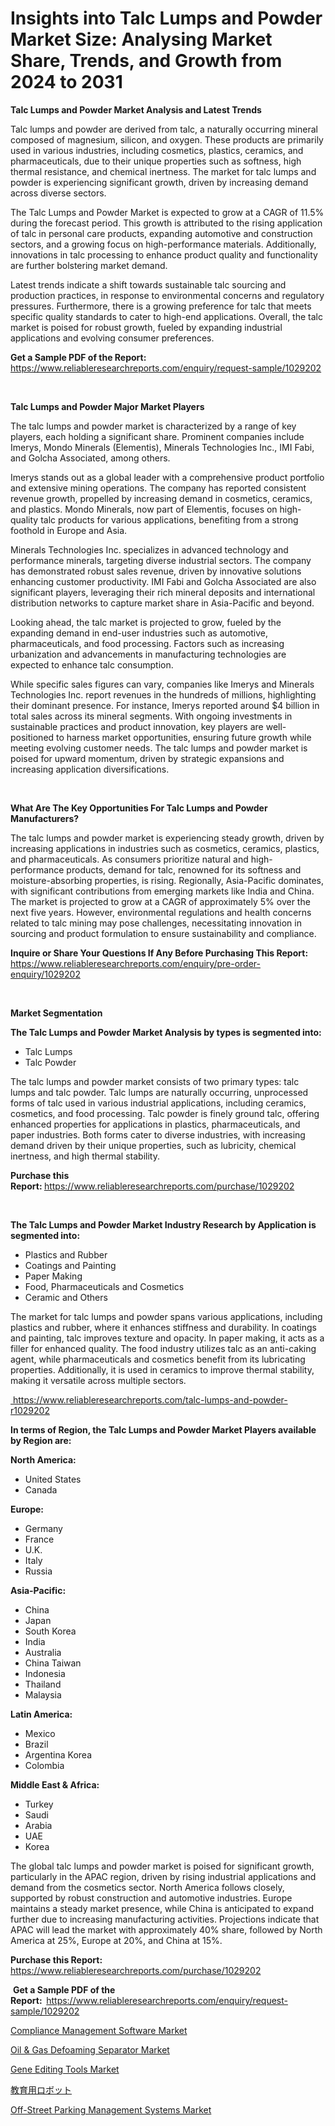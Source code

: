 <p><h1>Insights into Talc Lumps and Powder Market Size: Analysing Market Share, Trends, and Growth from 2024 to 2031</h1></p><p><strong>Talc Lumps and Powder Market Analysis and Latest Trends</strong></p>
<p><p>Talc lumps and powder are derived from talc, a naturally occurring mineral composed of magnesium, silicon, and oxygen. These products are primarily used in various industries, including cosmetics, plastics, ceramics, and pharmaceuticals, due to their unique properties such as softness, high thermal resistance, and chemical inertness. The market for talc lumps and powder is experiencing significant growth, driven by increasing demand across diverse sectors.</p><p>The Talc Lumps and Powder Market is expected to grow at a CAGR of 11.5% during the forecast period. This growth is attributed to the rising application of talc in personal care products, expanding automotive and construction sectors, and a growing focus on high-performance materials. Additionally, innovations in talc processing to enhance product quality and functionality are further bolstering market demand.</p><p>Latest trends indicate a shift towards sustainable talc sourcing and production practices, in response to environmental concerns and regulatory pressures. Furthermore, there is a growing preference for talc that meets specific quality standards to cater to high-end applications. Overall, the talc market is poised for robust growth, fueled by expanding industrial applications and evolving consumer preferences.</p></p>
<p><strong>Get a Sample PDF of the Report:&nbsp;</strong> <a href="https://www.reliableresearchreports.com/enquiry/request-sample/1029202">https://www.reliableresearchreports.com/enquiry/request-sample/1029202</a></p>
<p>&nbsp;</p>
<p><strong>Talc Lumps and Powder Major Market Players</strong></p>
<p><p>The talc lumps and powder market is characterized by a range of key players, each holding a significant share. Prominent companies include Imerys, Mondo Minerals (Elementis), Minerals Technologies Inc., IMI Fabi, and Golcha Associated, among others. </p><p>Imerys stands out as a global leader with a comprehensive product portfolio and extensive mining operations. The company has reported consistent revenue growth, propelled by increasing demand in cosmetics, ceramics, and plastics. Mondo Minerals, now part of Elementis, focuses on high-quality talc products for various applications, benefiting from a strong foothold in Europe and Asia.</p><p>Minerals Technologies Inc. specializes in advanced technology and performance minerals, targeting diverse industrial sectors. The company has demonstrated robust sales revenue, driven by innovative solutions enhancing customer productivity. IMI Fabi and Golcha Associated are also significant players, leveraging their rich mineral deposits and international distribution networks to capture market share in Asia-Pacific and beyond.</p><p>Looking ahead, the talc market is projected to grow, fueled by the expanding demand in end-user industries such as automotive, pharmaceuticals, and food processing. Factors such as increasing urbanization and advancements in manufacturing technologies are expected to enhance talc consumption.</p><p>While specific sales figures can vary, companies like Imerys and Minerals Technologies Inc. report revenues in the hundreds of millions, highlighting their dominant presence. For instance, Imerys reported around $4 billion in total sales across its mineral segments. With ongoing investments in sustainable practices and product innovation, key players are well-positioned to harness market opportunities, ensuring future growth while meeting evolving customer needs. The talc lumps and powder market is poised for upward momentum, driven by strategic expansions and increasing application diversifications.</p></p>
<p>&nbsp;</p>
<p><strong>What Are The Key Opportunities For Talc Lumps and Powder Manufacturers?</strong></p>
<p><p>The talc lumps and powder market is experiencing steady growth, driven by increasing applications in industries such as cosmetics, ceramics, plastics, and pharmaceuticals. As consumers prioritize natural and high-performance products, demand for talc, renowned for its softness and moisture-absorbing properties, is rising. Regionally, Asia-Pacific dominates, with significant contributions from emerging markets like India and China. The market is projected to grow at a CAGR of approximately 5% over the next five years. However, environmental regulations and health concerns related to talc mining may pose challenges, necessitating innovation in sourcing and product formulation to ensure sustainability and compliance.</p></p>
<p><strong>Inquire or Share Your Questions If Any Before Purchasing This Report:</strong> <a href="https://www.reliableresearchreports.com/enquiry/pre-order-enquiry/1029202">https://www.reliableresearchreports.com/enquiry/pre-order-enquiry/1029202</a></p>
<p>&nbsp;</p>
<p><strong>Market Segmentation</strong></p>
<p><strong>The Talc Lumps and Powder Market Analysis by types is segmented into:</strong></p>
<p><ul><li>Talc Lumps</li><li>Talc Powder</li></ul></p>
<p><p>The talc lumps and powder market consists of two primary types: talc lumps and talc powder. Talc lumps are naturally occurring, unprocessed forms of talc used in various industrial applications, including ceramics, cosmetics, and food processing. Talc powder is finely ground talc, offering enhanced properties for applications in plastics, pharmaceuticals, and paper industries. Both forms cater to diverse industries, with increasing demand driven by their unique properties, such as lubricity, chemical inertness, and high thermal stability.</p></p>
<p><strong>Purchase this Report:&nbsp;</strong><a href="https://www.reliableresearchreports.com/purchase/1029202">https://www.reliableresearchreports.com/purchase/1029202</a></p>
<p>&nbsp;</p>
<p><strong>The Talc Lumps and Powder Market Industry Research by Application is segmented into:</strong></p>
<p><ul><li>Plastics and Rubber</li><li>Coatings and Painting</li><li>Paper Making</li><li>Food, Pharmaceuticals and Cosmetics</li><li>Ceramic and Others</li></ul></p>
<p><p>The market for talc lumps and powder spans various applications, including plastics and rubber, where it enhances stiffness and durability. In coatings and painting, talc improves texture and opacity. In paper making, it acts as a filler for enhanced quality. The food industry utilizes talc as an anti-caking agent, while pharmaceuticals and cosmetics benefit from its lubricating properties. Additionally, it is used in ceramics to improve thermal stability, making it versatile across multiple sectors.</p></p>
<p><a href="https://www.reliableresearchreports.com/talc-lumps-and-powder-r1029202">&nbsp;https://www.reliableresearchreports.com/talc-lumps-and-powder-r1029202</a></p>
<p><strong>In terms of Region, the Talc Lumps and Powder Market Players available by Region are:</strong></p>
<p>
    <p> <strong> North America: </strong>
        <ul>
            <li>United States</li>
            <li>Canada</li>
        </ul>
        </p> 
    <p> <strong> Europe: </strong>
        <ul>
            <li>Germany</li>
            <li>France</li>
            <li>U.K.</li>
            <li>Italy</li>
            <li>Russia</li>
        </ul>
        </p> 
    <p> <strong> Asia-Pacific: </strong>
        <ul>
            <li>China</li>
            <li>Japan</li>
            <li>South Korea</li>
            <li>India</li>
            <li>Australia</li>
            <li>China Taiwan</li>
            <li>Indonesia</li>
            <li>Thailand</li>
            <li>Malaysia</li>
        </ul>
        </p> 
    <p> <strong> Latin America: </strong>
        <ul>
            <li>Mexico</li>
            <li>Brazil</li>
            <li>Argentina Korea</li>
            <li>Colombia</li>
        </ul>
        </p> 
    <p> <strong> Middle East & Africa: </strong>
        <ul>
            <li>Turkey</li>
            <li>Saudi</li>
            <li>Arabia</li>
            <li>UAE</li>
            <li>Korea</li>
        </ul>
    </p>
    </p>
<p><p>The global talc lumps and powder market is poised for significant growth, particularly in the APAC region, driven by rising industrial applications and demand from the cosmetics sector. North America follows closely, supported by robust construction and automotive industries. Europe maintains a steady market presence, while China is anticipated to expand further due to increasing manufacturing activities. Projections indicate that APAC will lead the market with approximately 40% share, followed by North America at 25%, Europe at 20%, and China at 15%.</p></p>
<p><strong>Purchase this Report: </strong><a href="https://www.reliableresearchreports.com/purchase/1029202">https://www.reliableresearchreports.com/purchase/1029202</a></p>
<p>&nbsp;<strong>Get a Sample PDF of the Report:&nbsp;&nbsp;</strong><a href="https://www.reliableresearchreports.com/enquiry/request-sample/1029202">https://www.reliableresearchreports.com/enquiry/request-sample/1029202</a></p>
<p><strong></strong></p>
<p><p><a href="https://www.linkedin.com/pulse/compliance-management-software-market-forecast-global-trends-ndo5c?trackingId=CXwN2fmzT%2B22jOpFfxkQ%2Fw%3D%3D">Compliance Management Software Market</a></p><p><a href="https://issuu.com/reportprime-2/docs/oil-gas-defoaming-separator-market-_18bc6839254843">Oil & Gas Defoaming Separator Market</a></p><p><a href="https://www.linkedin.com/pulse/insights-gene-editing-tools-industry-market-financial-status-zwzic?trackingId=u2v5rB4kSy2TgcKYD1BZYw%3D%3D">Gene Editing Tools Market</a></p><p><a href="https://medium.com/@camron674/%E6%95%99%E8%82%B2%E7%94%A8%E3%83%AD%E3%83%9C%E3%83%83%E3%83%88%E5%B8%82%E5%A0%B4%E3%82%B7%E3%82%A7%E3%82%A2-%E3%82%B5%E3%82%A4%E3%82%BA-%E3%83%88%E3%83%AC%E3%83%B3%E3%83%89-%E7%94%A3%E6%A5%AD%E5%88%86%E6%9E%90%E3%83%AC%E3%83%9D%E3%83%BC%E3%83%88-%E5%BF%9C%E7%94%A8%E5%88%A5-%E5%B0%8F%E5%AD%A6%E6%A0%A1-%E4%B8%AD%E5%AD%A6%E6%A0%A1-%E3%81%9D%E3%81%AE%E4%BB%96-%E3%82%BF%E3%82%A4%E3%83%97%E5%88%A5-%E8%BB%8A%E8%BC%AA%E4%BB%98%E3%81%8D%E3%83%AD%E3%83%9C%E3%83%83%E3%83%88-%E3%83%92%E3%83%A5%E3%83%BC%E3%83%9E%E3%83%8E%E3%82%A4%E3%83%89%E3%83%AD%E3%83%9C%E3%83%83%E3%83%88-%E3%81%9D%E3%81%AE%E4%BB%96-%E3%81%8A%E3%82%88%E3%81%B32024%E5%B9%B4%E3%81%8B%E3%82%892031%E5%B9%B4%E3%81%AE%E4%BA%88%E6%B8%AC-d85bb51d04a3">教育用ロボット</a></p><p><a href="https://issuu.com/reportprime-2/docs/off-street-parking-management-syste_caabfc42e260ff">Off-Street Parking Management Systems Market</a></p></p>